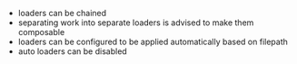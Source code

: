 - loaders can be chained
- separating work into separate loaders is advised to make them composable
- loaders can be configured to be applied automatically based on filepath
- auto loaders can be disabled
